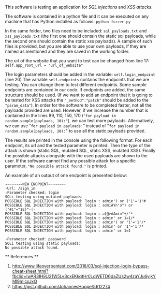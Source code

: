 This software is testing an application for *SQL injections* and *XSS attacks*.

The software is contained in a python file and it can be executed on any machine that has Python installed as follows:
`python fuzzer.py`

In the same folder, two files need to be included: `sql_payloads.txt` and `xss_payloads.txt` (the first one should contain the static sql payloads, while the second one should contain the static xss payloads). A sample of such files is provided, but you are able to use your own payloads, if they are named as mentioned and they are saved in the working folder. 
 
The url of the website that you want to test can be changed from line 17:
`self.app_root_url = "url_of_website"`

The login parameters should be added in the variable: `self.login_endpoint` (line 20)
The variable `self.endpoints` contains the endpoints that we are testing. You can change them to test different endpoints.
Some sample endpoints are contained in our code. If endpoints are added, the same structure should be used.
(If we want to add an endpoint that it is going to be tested for XSS attacks the `"_method":"patch"` should be added to the `"param_data"`).
In order for the software to be completed faster, not all the payloads provided are used. However, if we increase the number that is contained in the lines 89, 110, 150, 170 (`"for payload in random.sample(payloads, 10):"`), we can test more payloads. Alternatively, we can use "`for payload in payloads:`" instead of "`for payload in random.sample(payloads, 20):`" to use all the static payloads provided.

The results are printed in the console using the following format:
For each endpoint, its url and the tested parameter is printed. Then the type of the attack is shown (static SQL, mutated SQL, static XSS, mutated XSS). Finally the possible attacks alongside with the used payloads are shown to the user. If the software cannot find any possible attack for a specific parameter, `"No possible attack found."` is printed.

An example of an output of one endpoint is presented below:
```
~~~~~~~~NEW ENDPOINT~~~~~~~~
-Url: /sign_in
-Parameter checked: login
SQLi testing using mutated payloads:
POSSIBLE SQL INJECTION with payload: login : admin') or ('1'='1'#
POSSIBLE SQL INJECTION with payload: login : admi#Yn'o") or ("#1"="1E}"-(-
POSSIBLE SQL INJECTION with payload: login : a[@>dAmin"+/'*
POSSIBLE SQL INJECTION with payload: login : admin' or 1=1/*
POSSIBLE SQL INJECTION with payload: login : admin') or '1'='1'/*
POSSIBLE SQL INJECTION with payload: login : admin' or '1'='1'/*
POSSIBLE SQL INJECTION with payload: login : admin' or 1=1

-Parameter checked: password
SQLi testing using static payloads:
No possible attack found.
```

** References **
1. http://www.lifeoverpentest.com/2018/03/sql-injection-login-bypass-cheat-sheet.html?fbclid=IwAR3IH9U21W5Lv3cxEKkqtHr0LdWETD6daZUs2w4zaYJu6yjkYMl9micxJxQ
2. https://gist.github.com/JohannesHoppe/5612274

